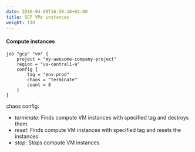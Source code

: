 ```yaml
---
date: 2016-04-09T16:50:16+02:00
title: GCP VMs instances
weight: 110
---
```


#### Compute instances

```HCL
job "gcp" "vm" {
    project = "my-awesome-company-project"
    region = "us-central1-a"
    config {
        tag = "env:prod"
        chaos = "terminate"
        count = 8
    }
}
```
chaos config:
* *terminate*: Finds compute VM instances with specified tag and destroys them.
* *reset*: Finds compute VM instances with specified tag and resets the instances.
* *stop*: Stops compute VM instances.